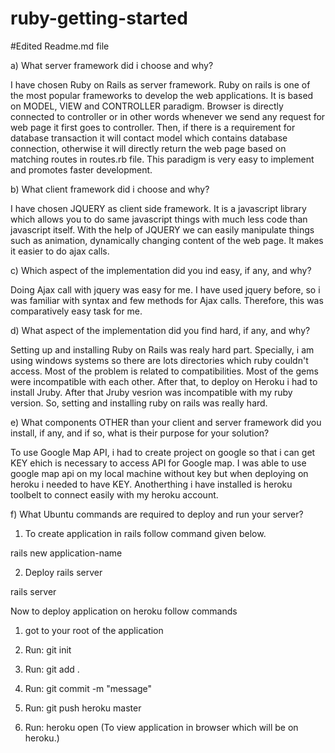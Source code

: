 # ruby-getting-started

#Edited Readme.md file

a) What server framework did i choose and why?

I have chosen Ruby on Rails as server framework. Ruby on rails is one of the most popular frameworks to develop the web  applications. It is based on MODEL, VIEW and CONTROLLER paradigm. Browser is directly connected to controller or in other words whenever we send any request for web page it first goes to controller. Then, if there is a requirement for database transaction it will contact model which contains database connection, otherwise it will directly return the web page based on matching routes in routes.rb file. This paradigm is very easy to implement and promotes faster development. 

b) What client framework did i choose and why?

I have chosen JQUERY as client side framework. It is a javascript library which allows you to do same javascript things with much less code than javascript itself. With the help of JQUERY we can easily manipulate things such as animation, dynamically changing content of the web page. It makes it easier to do ajax calls.


c) Which aspect of the implementation did you ind easy, if any, and why?

Doing Ajax call with jquery was easy for me. I have used jquery before, so i was familiar with syntax and few methods for Ajax calls. Therefore, this was comparatively easy task for me.


d) What aspect of the implementation did you find hard, if any, and why?

Setting up and installing Ruby on Rails was realy hard part. Specially, i am using windows systems so there are lots directories which ruby couldn't access. Most of the problem is related to compatibilities. Most of the gems were incompatible with each other. After that, to deploy on Heroku i had to install Jruby. After that Jruby vesrion was incompatible with my ruby version. So, setting and installing ruby on rails was really hard.


e) What components OTHER than your client and server framework did you install, if any, and if so, what is their purpose for your solution?

To use Google Map API, i had to create project on google so that i can get KEY ehich is necessary to access API for Google map. I was able to use google map api on my local machine without key but when deploying on heroku i needed to have KEY. Anotherthing i have installed is heroku toolbelt to connect easily with my heroku account.


f) What Ubuntu commands are required to deploy and run your server?

1) To create application in rails follow command given below.

rails new application-name

2) Deploy rails server

rails server

Now to deploy application on heroku follow commands 

1) got to your root of the application

2) Run: git init

3) Run: git add .

4) Run: git commit -m "message"

5) Run: git push heroku master

6) Run: heroku open (To view application in browser which will be on heroku.)


